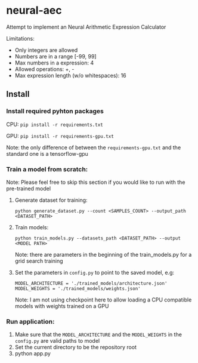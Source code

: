 # neural-aec
Attempt to implement an Neural Arithmetic Expression Calculator

Limitations:
  * Only integers are allowed
  * Numbers are in a range [-99, 99]
  * Max numbers in a expression: 4
  * Allowed operations: +, -
  * Max expression length (w/o whitespaces): 16

## Install
### Install required pyhton packages

CPU: ```pip install -r requirements.txt```

GPU: ```pip install -r requirements-gpu.txt```

Note: the only difference of between the ```requirements-gpu.txt``` and the standard one is a tensorflow-gpu

### Train a model from scratch:
	
Note: Please feel free to skip this section if you would like to run with the pre-trained model

1. Generate dataset for training:

   ```python generate_dataset.py --count <SAMPLES_COUNT> --output_path <DATASET_PATH>```
2. Train models:

   ```python train_models.py --datasets_path <DATASET_PATH> --output <MODEL PATH>```
   
   Note: there are parameters in the beginning of the train_models.py for a grid search training
3. Set the parameters in ```config.py``` to point to the saved model, e.g:

   ```
   MODEL_ARCHITECTURE = './trained_models/architecture.json'
   MODEL_WEIGHTS = './trained_models/weights.json'
   ```
   
   Note: I am not using checkpoint here to allow loading a CPU compatible models with weights trained on a GPU
   
### Run application:

1. Make sure that the ```MODEL_ARCHITECTURE``` and the ```MODEL_WEIGHTS``` in the ```config.py``` are valid paths to model
2. Set the current directory to be the repository root
3. python app.py
